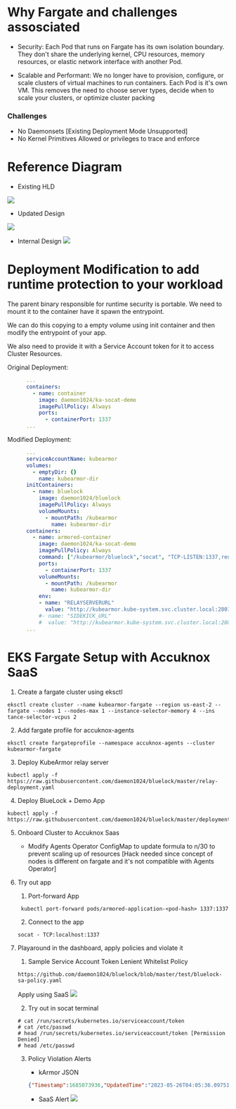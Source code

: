 # Why Fargate and challenges assosciated

- Security: Each Pod that runs on Fargate has its own isolation boundary. They don't share the underlying kernel, CPU resources, memory resources, or elastic network interface with another Pod.

- Scalable and Performant: We no longer have to provision, configure, or scale clusters of virtual machines to run containers. Each Pod is it's own VM. This removes the need to choose server types, decide when to scale your clusters, or optimize cluster packing

### Challenges

- No Daemonsets [Existing Deployment Mode Unsupported]
- No Kernel Primitives Allowed or privileges to trace and enforce 

# Reference Diagram

- Existing HLD

![](https://hackmd.io/_uploads/H1bh736Sh.png)

- Updated Design

![](https://hackmd.io/_uploads/rJ4NN3aH2.png)

- Internal Design
![](https://hackmd.io/_uploads/S12tfh6rn.png)



# Deployment Modification to add runtime protection to your workload

The parent binary responsible for runtime security is portable. We need to mount it to the container have it spawn the entrypoint.

We can do this copying to a empty volume using init container and then modify the entrypoint of your app.

We also need to provide it with a Service Account token for it to access Cluster Resources.

Original Deployment:
```yaml
      ...
      containers:
        - name: container
          image: daemon1024/ka-socat-demo
          imagePullPolicy: Always
          ports:
            - containerPort: 1337
      ...
```

Modified Deployment:
```yaml
      ...
      serviceAccountName: kubearmor
      volumes:
        - emptyDir: {}
          name: kubearmor-dir
      initContainers:
        - name: bluelock
          image: daemon1024/bluelock
          imagePullPolicy: Always
          volumeMounts:
            - mountPath: /kubearmor
              name: kubearmor-dir
      containers:
        - name: armored-container
          image: daemon1024/ka-socat-demo
          imagePullPolicy: Always
          command: ["/kubearmor/bluelock","socat", "TCP-LISTEN:1337,reuseaddr,fork", "EXEC:bash,pty,stderr,setsid,sigint,sane"] ## Binary Accepts Container Commands as Argument
          ports:
            - containerPort: 1337
          volumeMounts:
            - mountPath: /kubearmor
              name: kubearmor-dir
          env:
          - name: "RELAYSERVERURL"
            value: "http://kubearmor.kube-system.svc.cluster.local:2801"
          #- name: "SIDEKICK_URL"
          #  value: "http://kubearmor.kube-system.svc.cluster.local:2801"
      ...
```

# EKS Fargate Setup with Accuknox SaaS

1. Create a fargate cluster using eksctl

```
eksctl create cluster --name kubearmor-fargate --region us-east-2 --fargate --nodes 1 --nodes-max 1 --instance-selector-memory 4 --ins
tance-selector-vcpus 2
```

2. Add fargate profile for accuknox-agents

```
eksctl create fargateprofile --namespace accuknox-agents --cluster kubearmor-fargate
```

3. Deploy KubeArmor relay server

```
kubectl apply -f https://raw.githubusercontent.com/daemon1024/bluelock/master/relay-deployment.yaml
```
4. Deploy BlueLock + Demo App

```
kubectl apply -f https://raw.githubusercontent.com/daemon1024/bluelock/master/deployment.yaml
```
5. Onboard Cluster to Accuknox Saas

    -  Modify Agents Operator ConfigMap to update formula to n/30 to prevent scaling up of resources [Hack needed since concept of nodes is different on fargate and it's not compatible with Agents Operator]

6. Try out app
    1. Port-forward App
    ```
     kubectl port-forward pods/armored-application-<pod-hash> 1337:1337
    ```
    2. Connect to the app
    ```
    socat - TCP:localhost:1337
    ```
7. Playaround in the dashboard, apply policies and violate it
    
    1. Sample Service Account Token Lenient Whitelist Policy
    ```
    https://github.com/daemon1024/bluelock/blob/master/test/bluelock-sa-policy.yaml
    ```
    Apply using SaaS
    ![](https://hackmd.io/_uploads/r1CXZ2Tr2.png)

    
    2. Try out in socat terminal
    ```
    # cat /run/secrets/kubernetes.io/serviceaccount/token
    # cat /etc/passwd
    # head /run/secrets/kubernetes.io/serviceaccount/token [Permission Denied]
    # head /etc/passwd
    ```
    
    3. Policy Violation Alerts

        - kArmor JSON
        ```json
        {"Timestamp":1685073936,"UpdatedTime":"2023-05-26T04:05:36.097519Z","HostName":"armored-application-77fb54dc69-g4cgh","NamespaceName":"default","PodName":"armored-application-77fb54dc69-g4cgh","Labels":"eks.amazonaws.com/fargate-profile=fp-default,kubearmor.io/container.name=armored-container","ContainerID":"938e0b4bbdbc5c7f8cc1acb319ef59784d495e44b6f66fa41bd0c9180a52986e","ContainerName":"armored-container","ContainerImage":"docker.io/daemon1024/ka-socat-demo:latest@sha256:f6208198172cc4ed73e7f813a982b30221c5c8bb3bf587af16840055ac517fdd","PPID":31,"PID":34,"ParentProcessName":"/usr/bin/bash","ProcessName":"/usr/bin/head","PolicyName":"ksp-armored-lenient-allow-sa","Severity":"7","Tags":"NIST","ATags":["NIST"],"Message":"sa token malicious accessed ","Type":"MatchedPolicy","Source":"/usr/bin/head","Operation":"File","Resource":"/run/secrets/kubernetes.io/serviceaccount/token","Data":"syscall=openat fd=4294967196 flags=0 mode=0","Enforcer":"Ptrace enforcer","Action":"Block","Result":"Permission denied"}
        ```
        - SaaS Alert
        ![](https://hackmd.io/_uploads/H1qTxhTr2.png)
